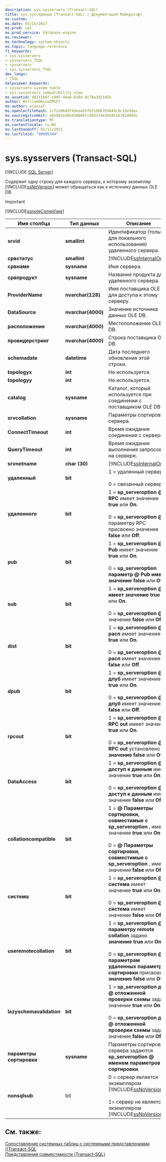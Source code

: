 ```yaml
---
description: sys.sysservers (Transact-SQL)
title: sys.sysсерверы (Transact-SQL) | Документация Майкрософт
ms.custom: ''
ms.date: 03/15/2017
ms.prod: sql
ms.prod_service: database-engine
ms.reviewer: ''
ms.technology: system-objects
ms.topic: language-reference
f1_keywords:
- sys.sysservers
- sysservers_TSQL
- sysservers
- sys.sysservers_TSQL
dev_langs:
- TSQL
helpviewer_keywords:
- sysservers system table
- sys.sysservers compatibility view
ms.assetid: d02f186f-c00f-44a6-b38d-dc78a3d2145b
author: WilliamDAssafMSFT
ms.author: wiassaf
ms.openlocfilehash: 1cf2a9649745eeeb5fbf10667b9849c0c1de5dec
ms.sourcegitcommit: a9e982e30e458866fcd64374e3458516182d604c
ms.translationtype: MT
ms.contentlocale: ru-RU
ms.lasthandoff: 01/11/2021
ms.locfileid: "98095344"
---
```

# <a name="syssysservers-transact-sql"></a>sys.sysservers (Transact-SQL)
[!INCLUDE [SQL Server](../../includes/applies-to-version/sqlserver.md)]

  Содержит одну строку для каждого сервера, к которому экземпляр [!INCLUDE[ssNoVersion](../../includes/ssnoversion-md.md)] может обращаться как к источнику данных OLE DB.  
  
> [!IMPORTANT]  
>  [!INCLUDE[ssnoteCompView](../../includes/ssnotecompview-md.md)]  
  
|Имя столбца|Тип данных|Описание|  
|-----------------|---------------|-----------------|  
|**srvid**|**smallint**|Идентификатор (только для локального использования) удаленного сервера.|  
|**срвстатус**|**smallint**|[!INCLUDE[ssInternalOnly](../../includes/ssinternalonly-md.md)]|  
|**срвнаме**|**sysname**|Имя сервера.|  
|**срвпродукт**|**sysname**|Название продукта для удаленного сервера.|  
|**ProviderName**|**nvarchar(128)**|Имя поставщика OLE DB для доступа к этому серверу.|  
|**DataSource**|**nvarchar(4000)**|Значение источника данных OLE DB.|  
|**расположение**|**nvarchar(4000)**|Местоположение OLE DB.|  
|**провидерстринг**|**nvarchar(4000)**|Строка поставщика OLE DB.|  
|**schemadate**|**datetime**|Дата последнего обновления этой строки.|  
|**topologyx**|**int**|Не используется.|  
|**topologyy**|**int**|Не используется.|  
|**catalog**|**sysname**|Каталог, который используется при соединении с поставщиком OLE DB.|  
|**srvcollation**|**sysname**|Параметры сортировки сервера.|  
|**ConnectTimeout**|**int**|Время ожидания соединения с сервером.|  
|**QueryTimeout**|**int**|Время ожидания выполнения запросов на сервере.|  
|**srvnetname**|**char (30)**|[!INCLUDE[ssInternalOnly](../../includes/ssinternalonly-md.md)]|  
|**удаленный**|**bit**|1 = удаленный сервер.<br /><br /> 0 = связанный сервер.|  
|**удаленного**|**bit**|1 = **sp_serveroption \@ RPC** имеет значение **true** или **On**.<br /><br /> 0 = **sp_serveroption \@** параметру RPC присвоено значение **false** или **Off**.|  
|**pub**|**bit**|1 = **sp_serveroption \@ Pub** имеет значение **true** или **On**.<br /><br /> 0 = **sp_serveroption параметр \@ Pub** **имеет значение false** или **Off**.|  
|**sub**|**bit**|1 = **sp_serveroption \@** **имеет значение true** или **On**.<br /><br /> 0 = **sp_serveroption \@** значение **false** или **Off**.|  
|**dist**|**bit**|1 = **sp_serveroption \@ расп** имеет значение **true** или **On**.<br /><br /> 0 = **sp_serveroption \@ расп** имеет значение **false** или **Off**.|  
|**dpub**|**bit**|1 = **sp_serveroption \@ дпуб** имеет значение **true** или **On**.<br /><br /> 0 = **sp_serveroption \@ дпуб** имеет значение **false** или **Off**.|  
|**rpcout**|**bit**|1 = **sp_serveroption \@ RPC out** имеет значение **true** или **On**.<br /><br /> 0 = **sp_serveroption \@ RPC out** установлено в **значение false** или **Off**.|  
|**DataAccess**|**bit**|1 = **sp_serveroption \@ доступ к данным** имеет значение **true** или **On**.<br /><br /> 0 = **sp_serveroption \@ доступ к данным** имеет значение **false** или **Off**.|  
|**collationcompatible**|**bit**|1 = **\@ Параметры сортировки, совместимые с sp_serveroption** , имеют значение **true** или **On**.<br /><br /> 0 = **\@ Параметры сортировки, совместимые с sp_serveroption** , имеют значение **false** или **Off**.|  
|**система**|**bit**|1 = **sp_serveroption \@ система** имеет значение **true** или **On**.<br /><br /> 0 = **sp_serveroption \@ система** имеет значение **false** или **Off**.|  
|**useremotecollation**|**bit**|1 = **sp_serveroption \@ параметру remote collation** задано **значение true** или **On**.<br /><br /> 0 = **sp_serveroption \@ параметрам удаленных параметров сортировки** присвоено **значение false** или **Off**.|  
|**lazyschemavalidation**|**bit**|1 = **sp_serveroption для \@ отложенной проверки схемы** задано значение **true** или **On**.<br /><br /> 0 = **sp_serveroption для \@ отложенной проверки схемы** задано значение **false** или **Off**.|  
|**параметры сортировки**|**sysname**|Параметры сортировки сервера задаются **sp_serveroption \@ именем параметров сортировки**.|  
|**nonsqlsub**|bit|0 = сервер является экземпляром [!INCLUDE[ssNoVersion](../../includes/ssnoversion-md.md)]<br /><br /> 1= сервер не является экземпляром [!INCLUDE[ssNoVersion](../../includes/ssnoversion-md.md)]|  
  
## <a name="see-also"></a>См. также:  
 [Сопоставление системных таблиц с системными представлениями &#40;&#41;Transact-SQL ](../../relational-databases/system-tables/mapping-system-tables-to-system-views-transact-sql.md)   
 [Представления совместимости (Transact-SQL)](~/relational-databases/system-compatibility-views/system-compatibility-views-transact-sql.md)  
  
  
